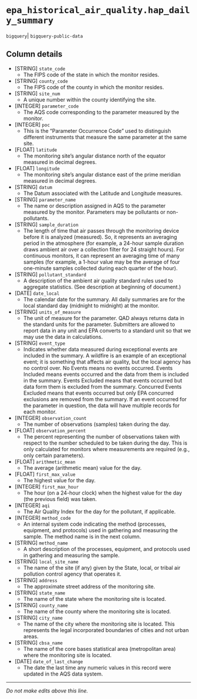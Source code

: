 # `epa_historical_air_quality.hap_daily_summary`
`bigquery`| `bigquery-public-data`

## Column details
* [STRING]    `state_code`
  - The FIPS code of the state in which the monitor resides.
* [STRING]    `county_code`
  - The FIPS code of the county in which the monitor resides.
* [STRING]    `site_num`
  - A unique number within the county identifying the site.
* [INTEGER]   `parameter_code`
  - The AQS code corresponding to the parameter measured by the monitor.
* [INTEGER]   `poc`
  - This is the “Parameter Occurrence Code” used to distinguish different instruments that measure the same parameter at the same site.
* [FLOAT]     `latitude`
  - The monitoring site’s angular distance north of the equator measured in decimal degrees.
* [FLOAT]     `longitude`
  - The monitoring site’s angular distance east of the prime meridian measured in decimal degrees.
* [STRING]    `datum`
  - The Datum associated with the Latitude and Longitude measures.
* [STRING]    `parameter_name`
  - The name or description assigned in AQS to the parameter measured by the monitor. Parameters may be pollutants or non-pollutants.
* [STRING]    `sample_duration`
  - The length of time that air passes through the monitoring device before it is analyzed (measured). So, it represents an averaging period in the atmosphere (for example, a 24-hour sample duration draws ambient air over a collection filter for 24 straight hours). For continuous monitors, it can represent an averaging time of many samples (for example, a 1-hour value may be the average of four one-minute samples collected during each quarter of the hour).
* [STRING]    `pollutant_standard`
  - A description of the ambient air quality standard rules used to aggregate statistics. (See description at beginning of document.)
* [DATE]      `date_local`
  - The calendar date for the summary. All daily summaries are for the local standard day (midnight to midnight) at the monitor.
* [STRING]    `units_of_measure`
  - The unit of measure for the parameter. QAD always returns data in the standard units for the parameter. Submitters are allowed to report data in any unit and EPA converts to a standard unit so that we may use the data in calculations.
* [STRING]    `event_type`
  - Indicates whether data measured during exceptional events are included in the summary. A wildfire is an example of an exceptional event; it is something that affects air quality, but the local agency has no control over. No Events means no events occurred. Events Included means events occurred and the data from them is included in the summary. Events Excluded means that events occurred but data form them is excluded from the summary. Concurred Events Excluded means that events occurred but only EPA concurred exclusions are removed from the summary. If an event occurred for the parameter in question, the data will have multiple records for each monitor.
* [INTEGER]   `observation_count`
  - The number of observations (samples) taken during the day.
* [FLOAT]     `observation_percent`
  - The percent representing the number of observations taken with respect to the number scheduled to be taken during the day. This is only calculated for monitors where measurements are required (e.g., only certain parameters).
* [FLOAT]     `arithmetic_mean`
  - The average (arithmetic mean) value for the day.
* [FLOAT]     `first_max_value`
  - The highest value for the day.
* [INTEGER]   `first_max_hour`
  - The hour (on a 24-hour clock) when the highest value for the day (the previous field) was taken.
* [INTEGER]   `aqi`
  - The Air Quality Index for the day for the pollutant, if applicable.
* [INTEGER]   `method_code`
  - An internal system code indicating the method (processes, equipment, and protocols) used in gathering and measuring the sample. The method name is in the next column.
* [STRING]    `method_name`
  - A short description of the processes, equipment, and protocols used in gathering and measuring the sample.
* [STRING]    `local_site_name`
  - The name of the site (if any) given by the State, local, or tribal air pollution control agency that operates it.
* [STRING]    `address`
  - The approximate street address of the monitoring site.
* [STRING]    `state_name`
  - The name of the state where the monitoring site is located.
* [STRING]    `county_name`
  - The name of the county where the monitoring site is located.
* [STRING]    `city_name`
  - The name of the city where the monitoring site is located. This represents the legal incorporated boundaries of cities and not urban areas.
* [STRING]    `cbsa_name`
  - The name of the core bases statistical area (metropolitan area) where the monitoring site is located.
* [DATE]      `date_of_last_change`
  - The date the last time any numeric values in this record were updated in the AQS data system.

-------------------------------------------------------------------------------
*Do not make edits above this line.*
